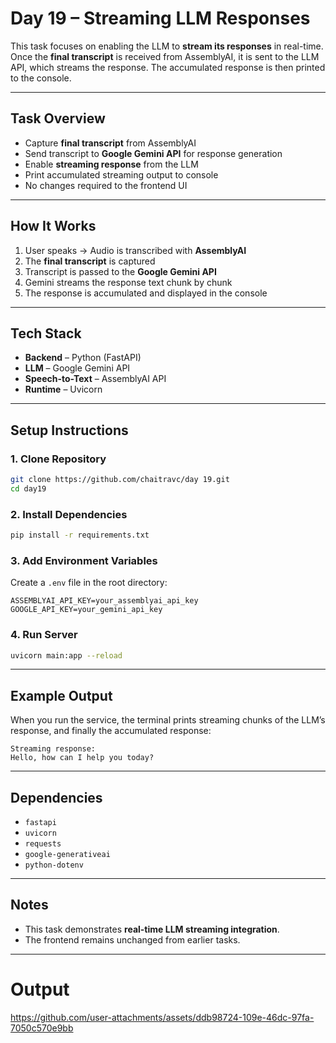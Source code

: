 

# Day 19 – Streaming LLM Responses

This task focuses on enabling the LLM to **stream its responses** in real-time. Once the **final transcript** is received from AssemblyAI, it is sent to the LLM API, which streams the response. The accumulated response is then printed to the console.

---

## Task Overview

* Capture **final transcript** from AssemblyAI
* Send transcript to **Google Gemini API** for response generation
* Enable **streaming response** from the LLM
* Print accumulated streaming output to console
* No changes required to the frontend UI

---

## How It Works

1. User speaks → Audio is transcribed with **AssemblyAI**
2. The **final transcript** is captured
3. Transcript is passed to the **Google Gemini API**
4. Gemini streams the response text chunk by chunk
5. The response is accumulated and displayed in the console

---

## Tech Stack

* **Backend** – Python (FastAPI)
* **LLM** – Google Gemini API
* **Speech-to-Text** – AssemblyAI API
* **Runtime** – Uvicorn


---

## Setup Instructions

### 1. Clone Repository

```bash
git clone https://github.com/chaitravc/day 19.git
cd day19
```

### 2. Install Dependencies

```bash
pip install -r requirements.txt
```

### 3. Add Environment Variables

Create a `.env` file in the root directory:

```env
ASSEMBLYAI_API_KEY=your_assemblyai_api_key
GOOGLE_API_KEY=your_gemini_api_key
```

### 4. Run Server

```bash
uvicorn main:app --reload
```

---

## Example Output

When you run the service, the terminal prints streaming chunks of the LLM’s response, and finally the accumulated response:

```
Streaming response:
Hello, how can I help you today?
```

---

## Dependencies

* `fastapi`
* `uvicorn`
* `requests`
* `google-generativeai`
* `python-dotenv`

---

## Notes

* This task demonstrates **real-time LLM streaming integration**.
* The frontend remains unchanged from earlier tasks.

---
# Output


https://github.com/user-attachments/assets/ddb98724-109e-46dc-97fa-7050c570e9bb

